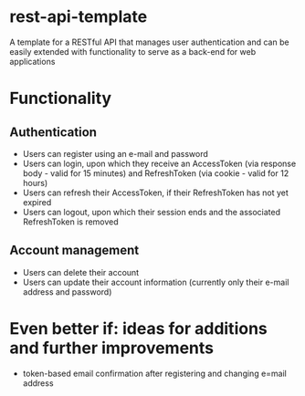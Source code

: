 # rest-api-template
A template for a RESTful API that manages user authentication and can be easily extended with functionality to serve as a back-end for web applications  

# Functionality
## Authentication
* Users can register using an e-mail and password 
* Users can login, upon which they receive an AccessToken (via response body - valid for 15 minutes) and RefreshToken (via cookie - valid for 12 hours)
* Users can refresh their AccessToken, if their RefreshToken has not yet expired
* Users can logout, upon which their session ends and the associated RefreshToken is removed

## Account management
* Users can delete their account
* Users can update their account information (currently only their e-mail address and password)

# Even better if: ideas for additions and further improvements
* token-based email confirmation after registering and changing e=mail address
